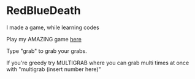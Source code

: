 # RedBlueDeath
I made a game, while learning codes

Play my AMAZING game [here](http://sazagithub.github.io/RedBlueDeath)

Type "grab" to grab your grabs.

If you're greedy try MULTIGRAB where you can grab multi times at once with "multigrab (insert number here)"
